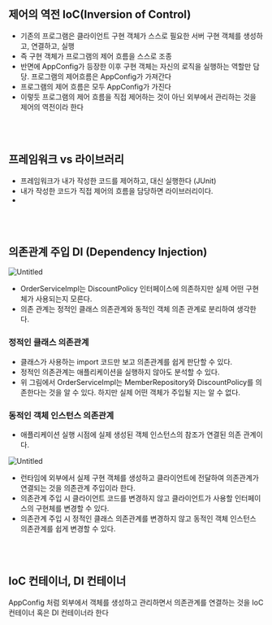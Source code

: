 ## 제어의 역전 IoC(Inversion of Control)

- 기존의 프로그램은 클라이언트 구현 객체가 스스로 필요한 서버 구현 객체를 생성하고, 연결하고, 실행
- 즉 구현 객체가 프로그램의 제어 흐름을 스스로 조종
- 반면에 AppConfig가 등장한 이후 구현 객체는 자신의 로직을 실행하는 역할만 담당. 프로그램의 제어흐름은 AppConfig가 가져간다
- 프로그램의 제어 흐름은 모두 AppConfig가 가진다
- 이렇듯 프로그램의 제어 흐름을 직접 제어하는 것이 아닌  외부에서 관리하는 것을 제어의 역전이라 한다

<br>
<br>

## 프레임워크 vs 라이브러리

- 프레임워크가 내가 작성한 코드를 제어하고, 대신 실행한다 (JUnit)
- 내가 작성한 코드가 직접 제어의 흐름을 담당하면 라이브러리이다.
- 
<br>
<br>

## 의존관계 주입 DI (Dependency Injection)

![Untitled](https://s3.us-west-2.amazonaws.com/secure.notion-static.com/7d146391-94a5-4991-88a4-777aee3a4bd6/Untitled.png?X-Amz-Algorithm=AWS4-HMAC-SHA256&X-Amz-Content-Sha256=UNSIGNED-PAYLOAD&X-Amz-Credential=AKIAT73L2G45EIPT3X45%2F20221011%2Fus-west-2%2Fs3%2Faws4_request&X-Amz-Date=20221011T122515Z&X-Amz-Expires=86400&X-Amz-Signature=63bf048900ae748d39f21068a7c69bf305efd37934c1bbd79292b792e5cae6e5&X-Amz-SignedHeaders=host&response-content-disposition=filename%20%3D%22Untitled.png%22&x-id=GetObject)

- OrderServiceImpl는 DiscountPolicy 인터페이스에 의존하지만 실제 어떤 구현체가 사용되는지 모른다.
- 의존 관계는 정적인 클래스 의존관계와 동적인 객체 의존 관계로 분리하여 생각한다.

### 정적인 클래스 의존관계

- 클래스가 사용하는 import 코드만 보고 의존관계를 쉽게 판단할 수 있다.
- 정적인 의존관계는 애플리케이션을 실행하지 않아도 분석할 수 있다.
- 위 그림에서 OrderServiceImpl는 MemberRepository와 DiscountPolicy를 의존한다는 것을 알 수 있다. 하지만 실제 어떤 객체가 주입될 지는 알 수 없다.

### 동적인 객체 인스턴스 의존관계

- 애플리케이션 실행 시점에 실제 생성된 객체 인스턴스의 참조가 연결된 의존 관계이다.

![Untitled](https://s3.us-west-2.amazonaws.com/secure.notion-static.com/61da91ff-dca9-4b65-8e3d-0c8d786930a7/Untitled.png?X-Amz-Algorithm=AWS4-HMAC-SHA256&X-Amz-Content-Sha256=UNSIGNED-PAYLOAD&X-Amz-Credential=AKIAT73L2G45EIPT3X45%2F20221011%2Fus-west-2%2Fs3%2Faws4_request&X-Amz-Date=20221011T122437Z&X-Amz-Expires=86400&X-Amz-Signature=c2dbe25f605ce4c02e61040da6d022ef5f16c6e9f843aae0eb66f3d31bc17029&X-Amz-SignedHeaders=host&response-content-disposition=filename%20%3D%22Untitled.png%22&x-id=GetObject)

- 런타임에 외부에서 실제 구현 객체를 생성하고 클라이언트에 전달하여 의존관계가 연결되는 것을 의존관계 주입이라 한다.
- 의존관계 주입 시 클라이언트 코드를 변경하지 않고 클라이언트가 사용할 인터페이스의 구현체를 변경할 수 있다.
- 의존관계 주입 시 정적인 클래스 의존관계를 변경하지 않고 동적인 객체 인스턴스 의존관계를 쉽게 변경할 수 있다.

<br>
<br>

## IoC 컨테이너, DI 컨테이너

AppConfig 처럼 외부에서 객체를 생성하고 관리하면서 의존관계를 연결하는 것을 IoC 컨테이너 혹은 DI 컨테이너라 한다
